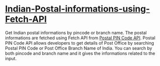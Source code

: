 # [Indian-Postal-informations-using-Fetch-API](https://jude98.github.io/Indian-Postal-informations-using-Fetch-API/)
Get Indian postal informations by pincode or branch name. The postal informations are fetched using Fetch API from [Postal PIN Code API](http://www.postalpincode.in/Api-Details).
Postal PIN Code API allows developers to get details of Post Office by searching Postal PIN Code or Post Office Branch Name of India.
You can search by both pincode and branch name and it gives the informations related to the input.
